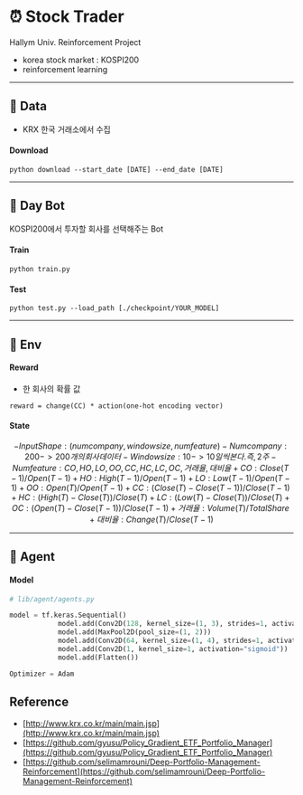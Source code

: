 # ⏰ Stock Trader 

Hallym Univ. Reinforcement Project

- korea stock market : KOSPI200
- reinforcement learning

---

## 🌈 Data

- KRX 한국 거래소에서 수집

#### Download

```shell script
python download --start_date [DATE] --end_date [DATE]
```

---

## 📳 Day Bot 

KOSPI200에서 투자할 회사를 선택해주는 Bot

#### Train

```shell script
python train.py
```

#### Test

```shell script
python test.py --load_path [./checkpoint/YOUR_MODEL]
```

---

## 🍩 Env

#### Reward

- 한 회사의 확률 값

```
reward = change(CC) * action(one-hot encoding vector)
```

#### State

```math
- Input Shape : (num company, window size, num feature)

- Num company : 200 -> 200개의 회사 데이터
- Window size : 10  -> 10일씩 본다. 즉, 2주
- Num feature : CO, HO, LO, OO, CC, HC, LC, OC, 거래율, 대비율
    + CO : Close(T-1) / Open(T-1)
    + HO : High(T-1) / Open(T-1)
    + LO : Low(T-1) / Open(T-1)
    + OO : Open(T) / Open(T-1)
    + CC : (Close(T)-Close(T-1)) / Close(T-1)
    + HC : (High(T)-Close(T)) / Close(T)
    + LC : (Low(T)-Close(T)) / Close(T)
    + OC : (Open(T)-Close(T-1)) / Close(T-1)
    + 거래율 : Volume(T) / Total Share
    + 대비율 : Change(T) / Close(T-1)
```

---

## 🤖 Agent

#### Model

```python
# lib/agent/agents.py

model = tf.keras.Sequential()
            model.add(Conv2D(128, kernel_size=(1, 3), strides=1, activation="relu", input_shape=input_shape))
            model.add(MaxPool2D(pool_size=(1, 2)))
            model.add(Conv2D(64, kernel_size=(1, 4), strides=1, activation="relu"))
            model.add(Conv2D(1, kernel_size=1, activation="sigmoid"))
            model.add(Flatten())

Optimizer = Adam
```

## Reference 
- [http://www.krx.co.kr/main/main.jsp](http://www.krx.co.kr/main/main.jsp)
- [https://github.com/gyusu/Policy_Gradient_ETF_Portfolio_Manager](https://github.com/gyusu/Policy_Gradient_ETF_Portfolio_Manager)
- [https://github.com/selimamrouni/Deep-Portfolio-Management-Reinforcement](https://github.com/selimamrouni/Deep-Portfolio-Management-Reinforcement)
